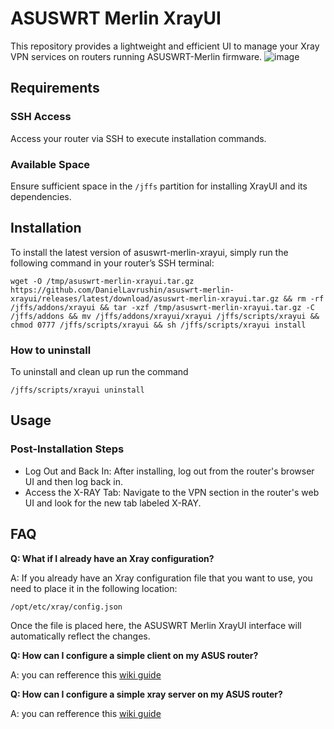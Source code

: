 # ASUSWRT Merlin XrayUI
This repository provides a lightweight and efficient UI to manage your Xray VPN services on routers running ASUSWRT-Merlin firmware.
![image](https://github.com/user-attachments/assets/0c838b4b-1e0f-4d26-b4ea-a1bc84ac0510)

## Requirements

### SSH Access 
Access your router via SSH to execute installation commands.

### Available Space
Ensure sufficient space in the `/jffs` partition for installing XrayUI and its dependencies.

## Installation
To install the latest version of asuswrt-merlin-xrayui, simply run the following command in your router’s SSH terminal:
```shell
wget -O /tmp/asuswrt-merlin-xrayui.tar.gz https://github.com/DanielLavrushin/asuswrt-merlin-xrayui/releases/latest/download/asuswrt-merlin-xrayui.tar.gz && rm -rf /jffs/addons/xrayui && tar -xzf /tmp/asuswrt-merlin-xrayui.tar.gz -C /jffs/addons && mv /jffs/addons/xrayui/xrayui /jffs/scripts/xrayui && chmod 0777 /jffs/scripts/xrayui && sh /jffs/scripts/xrayui install
```
### How to uninstall
To uninstall and clean up run the command
```shell
/jffs/scripts/xrayui uninstall
```

## Usage
### Post-Installation Steps
- Log Out and Back In: After installing, log out from the router's browser UI and then log back in.
- Access the X-RAY Tab: Navigate to the VPN section in the router's web UI and look for the new tab labeled X-RAY.

## FAQ
**Q: What if I already have an Xray configuration?**

A: If you already have an Xray configuration file that you want to use, you need to place it in the following location:
```
/opt/etc/xray/config.json
```
Once the file is placed here, the ASUSWRT Merlin XrayUI interface will automatically reflect the changes.



**Q: How can I configure a simple client on my ASUS router?**

A: you can refference this [wiki guide](https://github.com/DanielLavrushin/asuswrt-merlin-xrayui/wiki/Xray-Client-Configuration-Guide)


**Q: How can I configure a simple xray server on my ASUS router?**

A: you can refference this [wiki guide](https://github.com/DanielLavrushin/asuswrt-merlin-xrayui/wiki/Xray-Server-Configuration-Guide)
